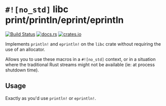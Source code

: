 # `#![no_std]` libc print/println/eprint/eprintln

[![Build Status](https://api.travis-ci.org/mmastrac/rust-libc-print.svg?branch=master)](https://travis-ci.org/mmastrac/rust-libc-print)
[![docs.rs](https://docs.rs/libc-print/badge.svg)](https://docs.rs/libc-print)
[![crates.io](https://img.shields.io/crates/v/libc-print.svg)](https://crates.io/crates/libc-print)

Implements `println!` and `eprintln!` on the `libc` crate without 
requiring the use of an allocator.

Allows you to use these macros in a `#![no_std]` context, or in a 
situation where the traditional Rust streams might not be available 
(ie: at process shutdown time).

## Usage

Exactly as you'd use `println!` or `eprintln!`.

